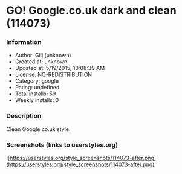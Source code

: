 # GO! Google.co.uk dark and clean (114073)

### Information
- Author: Gilj (unknown)
- Created at: unknown
- Updated at: 5/19/2015, 10:08:39 AM
- License: NO-REDISTRIBUTION
- Category: google
- Rating: undefined
- Total installs: 59
- Weekly installs: 0


### Description
Clean Google.co.uk style.


### Screenshots (links to userstyles.org)
![https://userstyles.org/style_screenshots/114073-after.png](https://userstyles.org/style_screenshots/114073-after.png)


